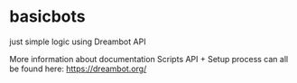 # basicbots
just simple logic using Dreambot API 

More information about documentation Scripts API + Setup process can all be found here: https://dreambot.org/


